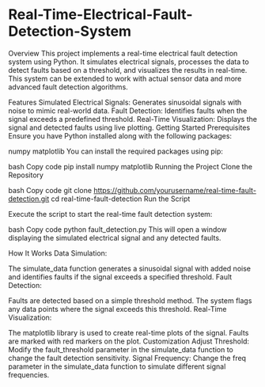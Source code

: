 # Real-Time-Electrical-Fault-Detection-System
Overview
This project implements a real-time electrical fault detection system using Python. It simulates electrical signals, processes the data to detect faults based on a threshold, and visualizes the results in real-time. This system can be extended to work with actual sensor data and more advanced fault detection algorithms.

Features
Simulated Electrical Signals: Generates sinusoidal signals with noise to mimic real-world data.
Fault Detection: Identifies faults when the signal exceeds a predefined threshold.
Real-Time Visualization: Displays the signal and detected faults using live plotting.
Getting Started
Prerequisites
Ensure you have Python installed along with the following packages:

numpy
matplotlib
You can install the required packages using pip:

bash
Copy code
pip install numpy matplotlib
Running the Project
Clone the Repository

bash
Copy code
git clone https://github.com/yourusername/real-time-fault-detection.git
cd real-time-fault-detection
Run the Script

Execute the script to start the real-time fault detection system:

bash
Copy code
python fault_detection.py
This will open a window displaying the simulated electrical signal and any detected faults.

How It Works
Data Simulation:

The simulate_data function generates a sinusoidal signal with added noise and identifies faults if the signal exceeds a specified threshold.
Fault Detection:

Faults are detected based on a simple threshold method. The system flags any data points where the signal exceeds this threshold.
Real-Time Visualization:

The matplotlib library is used to create real-time plots of the signal. Faults are marked with red markers on the plot.
Customization
Adjust Threshold: Modify the fault_threshold parameter in the simulate_data function to change the fault detection sensitivity.
Signal Frequency: Change the freq parameter in the simulate_data function to simulate different signal frequencies.
